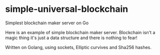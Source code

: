 # simple-universal-blockchain
Simplest blockchain maker server on Go

Here is an example of simple blockchain maker server. 
Blockchain isn't a magic thing it's just a data structure and there is nothing to fear!

Written on Golang, using sockets, Elliptic curvives and Sha256 hashes.
